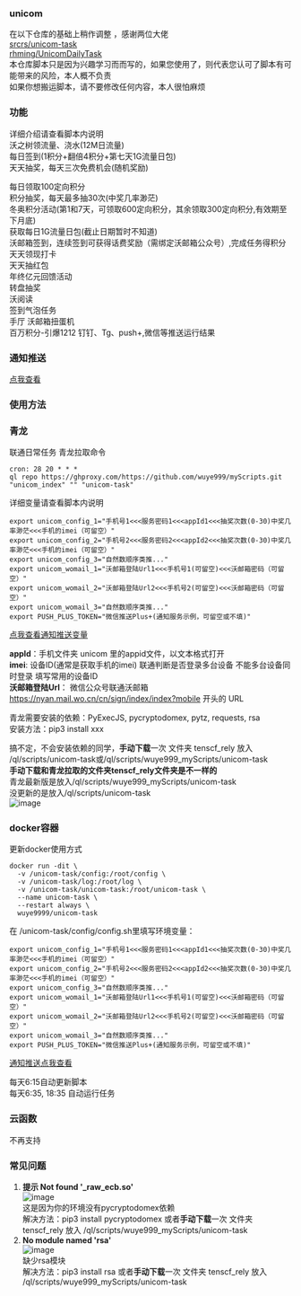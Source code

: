 ### unicom      
在以下仓库的基础上稍作调整 ，感谢两位大佬                                                                 
[srcrs/unicom-task](https://github.com/srcrs/unicom-task)                        
[rhming/UnicomDailyTask](https://github.com/rhming/UnicomDailyTask)                     
本仓库脚本只是因为兴趣学习而而写的，如果您使用了，则代表您认可了脚本有可能带来的风险，本人概不负责                                       
如果你想搬运脚本，请不要修改任何内容，本人很怕麻烦         
### 功能
详细介绍请查看脚本内说明        
沃之树领流量、浇水(12M日流量)       
每日签到(1积分+翻倍4积分+第七天1G流量日包)       
天天抽奖，每天三次免费机会(随机奖励)       
<!-- 游戏中心每日打卡(连续打卡，积分递增至最高7，第七天1G流量日包)        -->
每日领取100定向积分       
积分抽奖，每天最多抽30次(中奖几率渺茫)       
冬奥积分活动(第1和7天，可领取600定向积分，其余领取300定向积分,有效期至下月底)        
获取每日1G流量日包(截止日期暂时不知道)         
沃邮箱签到，连续签到可获得话费奖励（需绑定沃邮箱公众号）,完成任务得积分                       
天天领现打卡                
天天抽红包                      
年终亿元回馈活动                
转盘抽奖                           
沃阅读                      
签到气泡任务                
手厅 沃邮箱扭蛋机                   
百万积分-引爆1212
钉钉、Tg、push+,微信等推送运行结果                                     

  
                     
### 通知推送
[点我查看](https://github.com/wuye999/myScripts/blob/main/send.md)          
### 使用方法     
                 
### 青龙
    
联通日常任务 青龙拉取命令                                            
```
cron: 28 20 * * *               
ql repo https://ghproxy.com/https://github.com/wuye999/myScripts.git "unicom_index" "" "unicom-task"                                        
```

详细变量请查看脚本内说明                  
           
```
export unicom_config_1="手机号1<<<服务密码1<<<appId1<<<抽奖次数(0-30)中奖几率渺茫<<<手机的imei（可留空）"
export unicom_config_2="手机号2<<<服务密码2<<<appId2<<<抽奖次数(0-30)中奖几率渺茫<<<手机的imei（可留空）"
export unicom_config_3="自然数顺序类推..."
export unicom_womail_1="沃邮箱登陆Url1<<<手机号1(可留空)<<<沃邮箱密码（可留空）"
export unicom_womail_2="沃邮箱登陆Url2<<<手机号2(可留空)<<<沃邮箱密码（可留空）"
export unicom_womail_3="自然数顺序类推..."
export PUSH_PLUS_TOKEN="微信推送Plus+(通知服务示例，可留空或不填)"
```         
[点我查看通知推送变量](https://github.com/wuye999/myScripts/blob/main/send.md)          


**appId**：手机文件夹 unicom 里的appid文件，以文本格式打开                             
**imei**: 设备ID(通常是获取手机的imei) 联通判断是否登录多台设备 不能多台设备同时登录 填写常用的设备ID           
**沃邮箱登陆Url**： 微信公众号联通沃邮箱 https://nyan.mail.wo.cn/cn/sign/index/index?mobile 开头的 URL            


青龙需要安装的依赖：PyExecJS, pycryptodomex, pytz, requests, rsa                        
安装方法：pip3 install xxx                        


搞不定，不会安装依赖的同学，**手动下载**一次 文件夹 tenscf_rely 放入 /ql/scripts/unicom-task或/ql/scripts/wuye999_myScripts/unicom-task                                        
**手动下载和青龙拉取的文件夹tenscf_rely文件夹是不一样的**                                 
青龙最新版是放入/ql/scripts/wuye999_myScripts/unicom-task                                                
没更新的是放入/ql/scripts/unicom-task                                          
![image](https://user-images.githubusercontent.com/79479594/144328277-b7547b28-0e6d-4058-81bc-e4d0234c2f72.png)                                

### docker容器                  
更新docker使用方式          
```
docker run -dit \
  -v /unicom-task/config:/root/config \
  -v /unicom-task/log:/root/log \
  -v /unicom-task/unicom-task:/root/unicom-task \
  --name unicom-task \
  --restart always \
  wuye9999/unicom-task
```  
在  /unicom-task/config/config.sh里填写环境变量：               
```
export unicom_config_1="手机号1<<<服务密码1<<<appId1<<<抽奖次数(0-30)中奖几率渺茫<<<手机的imei（可留空）"
export unicom_config_2="手机号2<<<服务密码2<<<appId2<<<抽奖次数(0-30)中奖几率渺茫<<<手机的imei（可留空）"
export unicom_config_3="自然数顺序类推..."
export unicom_womail_1="沃邮箱登陆Url1<<<手机号1(可留空)<<<沃邮箱密码（可留空）"
export unicom_womail_2="沃邮箱登陆Url2<<<手机号2(可留空)<<<沃邮箱密码（可留空）"
export unicom_womail_3="自然数顺序类推..."
export PUSH_PLUS_TOKEN="微信推送Plus+(通知服务示例，可留空或不填)"
```         
[通知推送点我查看](https://github.com/wuye999/myScripts/blob/main/send.md)                  

每天6:15自动更新脚本                        
每天6:35, 18:35 自动运行任务                            
### 云函数               
不再支持                                

### 常见问题
1. **提示 Not found '_raw_ecb.so'**                 
![image](https://user-images.githubusercontent.com/79479594/145678061-cbddc60f-9e0b-43b0-82a8-1eade2b795bc.png)         
这是因为你的环境没有pycryptodomex依赖                           
解决方法：pip3 install pycryptodomex 或者**手动下载**一次 文件夹 tenscf_rely 放入 /ql/scripts/wuye999_myScripts/unicom-task                   
2. **No module named 'rsa'**                      
![image](https://user-images.githubusercontent.com/79479594/145678361-0af0dbaf-36ff-48bd-a77c-8509f3bfa5dc.png)           
缺少rsa模块                                   
解决方法：pip3 install rsa 或者**手动下载**一次 文件夹 tenscf_rely 放入 /ql/scripts/wuye999_myScripts/unicom-task         
                                                  
                                                  
                                                  

      
